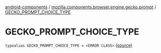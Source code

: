 [android-components](../index.md) / [mozilla.components.browser.engine.gecko.prompt](index.md) / [GECKO_PROMPT_CHOICE_TYPE](./-g-e-c-k-o_-p-r-o-m-p-t_-c-h-o-i-c-e_-t-y-p-e.md)

# GECKO_PROMPT_CHOICE_TYPE

`typealias GECKO_PROMPT_CHOICE_TYPE = <ERROR CLASS>` [(source)](https://github.com/mozilla-mobile/android-components/blob/master/components/browser/engine-gecko-beta/src/main/java/mozilla/components/browser/engine/gecko/prompt/GeckoPromptDelegate.kt#L42)